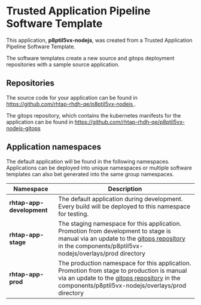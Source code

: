 # Trusted Application Pipeline Software Template

This application, **p8ptil5vx-nodejs**, was created from a Trusted Application Pipeline Software Template.

The software templates create a new source and gitops deployment repositories with a sample source application. 

## Repositories

The source code for your application can be found in [https://github.com/rhtap-rhdh-qe/p8ptil5vx-nodejs ](https://github.com/rhtap-rhdh-qe/p8ptil5vx-nodejs ).
 
The gitops repository, which contains the kubernetes manifests for the application can be found in 
[https://github.com/rhtap-rhdh-qe/p8ptil5vx-nodejs-gitops ](https://github.com/rhtap-rhdh-qe/p8ptil5vx-nodejs-gitops ) 

## Application namespaces 

The default application will be found in the following namespaces. Applications can be deployed into unique namespaces or multiple software templates can also bet generated into the same group namespaces.  

|  Namespace   |  Description   |  
| -------- | -------- |   
| **rhtap-app-development** | The default application during development. Every build will be deployed to this namespace for testing. | 
| **rhtap-app-stage** | The staging namespace for this application. Promotion from development to stage is manual via an update to the [gitops repository](https://github.com/rhtap-rhdh-qe/p8ptil5vx-nodejs-gitops ) in the components/p8ptil5vx-nodejs/overlays/prod directory |  
| **rhtap-app-prod** | The production namespace for this application. Promotion from stage to production is manual via an update to the [gitops repository](https://github.com/rhtap-rhdh-qe/p8ptil5vx-nodejs-gitops ) in the components/p8ptil5vx-nodejs/overlays/prod directory | 